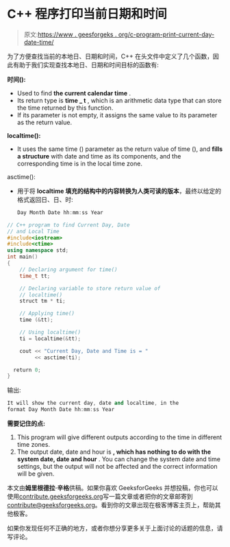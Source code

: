 # C++ 程序打印当前日期和时间

> 原文:[https://www . geesforgeks . org/c-program-print-current-day-date-time/](https://www.geeksforgeeks.org/c-program-print-current-day-date-time/)

为了方便查找当前的本地日、日期和时间，C++ 在头文件中定义了几个函数，因此有助于我们实现查找本地日、日期和时间目标的函数有:

**时间():**

*   Used to find **the current calendar time** .
*   Its return type is **time _ t** , which is an arithmetic data type that can store the time returned by this function.
*   If its parameter is not empty, it assigns the same value to its parameter as the return value.

**localtime():**

*   It uses the same time () parameter as the return value of time (), and **fills a structure** with date and time as its components, and the corresponding time is in the local time zone.

asctime():

*   用于将 **localtime 填充的结构中的内容转换为人类可读的版本**，最终以给定的格式返回日、日、时:

    ```cpp
    Day Month Date hh:mm:ss Year

    ```

```cpp
// C++ program to find Current Day, Date
// and Local Time
#include<iostream>
#include<ctime>
using namespace std;
int main()
{
    // Declaring argument for time()
    time_t tt;

    // Declaring variable to store return value of
    // localtime()
    struct tm * ti;

    // Applying time()
    time (&tt);

    // Using localtime()
    ti = localtime(&tt);

    cout << "Current Day, Date and Time is = " 
         << asctime(ti);

  return 0;
}
```

输出:

```cpp
It will show the current day, date and localtime, in the
format Day Month Date hh:mm:ss Year

```

**需要记住的点:**

1.  This program will give different outputs according to the time in different time zones.
2.  The output date, date and hour is **, which has nothing to do with the system date, date and hour** . You can change the system date and time settings, but the output will not be affected and the correct information will be given.

本文由**姆里根德拉·辛格**供稿。如果你喜欢 GeeksforGeeks 并想投稿，你也可以使用[contribute.geeksforgeeks.org](http://www.contribute.geeksforgeeks.org)写一篇文章或者把你的文章邮寄到 contribute@geeksforgeeks.org。看到你的文章出现在极客博客主页上，帮助其他极客。

如果你发现任何不正确的地方，或者你想分享更多关于上面讨论的话题的信息，请写评论。